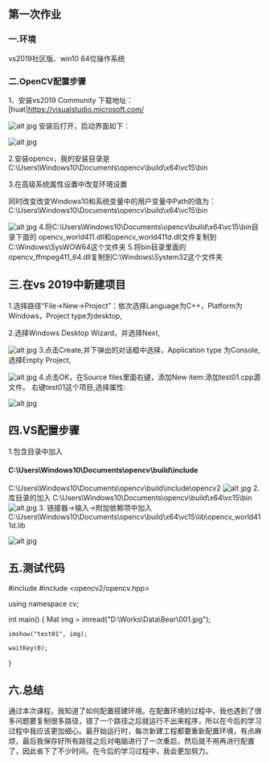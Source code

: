 ## 第一次作业
### 一.环境
vs2019社区版、win10 64位操作系统
### 二.OpenCV配置步骤
1、安装vs2019 Community
下载地址：
[huat]<https://visualstudio.microsoft.com/>

![alt jpg](002.jpg)
安装后打开，启动界面如下：

![alt jpg](003.jpg)

2.安装opencv，我的安装目录是  C:\Users\Windows10\Documents\opencv\build\x64\vc15\bin

3.在高级系统属性设置中改变环境设置

同时改变改变Windows10和系统变量中的用户变量中Path的值为：C:\Users\Windows10\Documents\opencv\build\x64\vc15\bin

![alt jpg](001.jpg)
4.将C:\Users\Windows10\Documents\opencv\build\x64\vc15\bin目录下面的 opencv_world411.dll和opencv_world411d.dll文件复制到 C:\Windows\SysWOW64这个文件夹
5.将bin目录里面的opencv_ffmpeg411_64.dll复制到C:\Windows\System32这个文件夹
## 三.在vs 2019中新建项目
1.选择路径“File->New->Project”：依次选择Language为C++，Platform为Windows，Project type为desktop,

2.选择Windows Desktop Wizard，并选择Next,

![alt jpg](005.jpg)
3.点击Create,并下弹出的对话框中选择，Application type 为Console, 选择Empty Project,

![alt jpg](004.jpg)
4.点击OK，在Source files里面右键，添加New item:添加test01.cpp源文件。
右键test01这个项目,选择属性:

![alt jpg](006.jpg)

## 四.VS配置步骤
1.包含目录中加入
#### C:\Users\Windows10\Documents\opencv\build\include
C:\Users\Windows10\Documents\opencv\build\include\opencv2
![alt jpg](008.jpg)
2.库目录的加入
C:\Users\Windows10\Documents\opencv\build\x64\vc15\bin
![alt jpg](009.jpg)
3. 链接器->输入->附加依赖项中加入
   C:\Users\Windows10\Documents\opencv\build\x64\vc15\lib\opencv_world411d.lib

   ![alt jpg](007.jpg)
## 五.测试代码
#include <iostream>
#include <opencv2/opencv.hpp>

using namespace cv;

int main()
{
	Mat img = imread("D:\\Works\\Data\\Bear\\001.jpg");

	imshow("test01", img);

	waitKey(0);
}

## 六.总结
  通过本次课程，我知道了如何配置搭建环境。在配置环境的过程中，我也遇到了很多问题要复制很多路径，错了一个路径之后就运行不出来程序，所以在今后的学习过程中我应该更加细心。最开始运行时，每次新建工程都要重新配置环境，有点麻烦，最后我保存好所有路径之后对电脑进行了一次重启，然后就不用再进行配置了，因此省下了不少时间。在今后的学习过程中，我会更加努力。